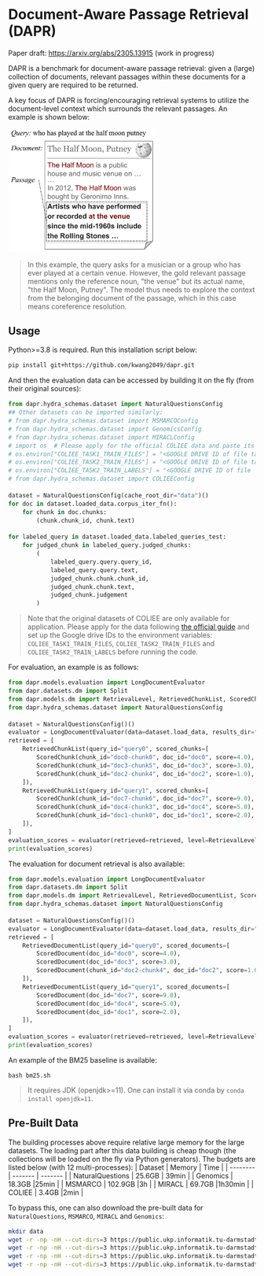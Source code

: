 # Document-Aware Passage Retrieval (DAPR)

Paper draft: https://arxiv.org/abs/2305.13915 (work in progress)

DAPR is a benchmark for document-aware passage retrieval: given a (large) collection of documents, relevant passages within these documents for a given query are required to be returned. 

A key focus of DAPR is forcing/encouraging retrieval systems to utilize the document-level context which surrounds the relevant passages. An example is shown below:

<img src='imgs/motivative-example.png' width='300'>

> In this example, the query asks for a musician or a group who has ever played at a certain venue. However, the gold relevant passage mentions only the reference noun, "the venue" but its actual name, "the Half Moon, Putney". The model thus needs to explore the context from the belonging document of the passage, which in this case means coreference resolution.

## Usage
Python>=3.8 is required. Run this installation script below:
```bash
pip install git+https://github.com/kwang2049/dapr.git
```
And then the evaluation data can be accessed by building it on the fly (from their original sources):
```python
from dapr.hydra_schemas.dataset import NaturalQuestionsConfig
## Other datasets can be imported similarly:
# from dapr.hydra_schemas.dataset import MSMARCOConfig
# from dapr.hydra_schemas.dataset import GenomicsConfig
# from dapr.hydra_schemas.dataset import MIRACLConfig
# import os  # Please apply for the official COLIEE data and paste its Google drive IDs below:
# os.environ["COLIEE_TASK1_TRAIN_FILES"] = "<GOOGLE DRIVE ID of file task1_train_files_2023.zip>"
# os.environ["COLIEE_TASK2_TRAIN_FILES"] = "<GOOGLE DRIVE ID of file task2_train_files_2023.zip>"
# os.environ["COLIEE_TASK2_TRAIN_LABELS"] = "<GOOGLE DRIVE ID of file  task2_train_labels_2023.json>"
# from dapr.hydra_schemas.dataset import COLIEEConfig

dataset = NaturalQuestionsConfig(cache_root_dir="data")()
for doc in dataset.loaded_data.corpus_iter_fn():
    for chunk in doc.chunks:
        (chunk.chunk_id, chunk.text)

for labeled_query in dataset.loaded_data.labeled_queries_test:
    for judged_chunk in labeled_query.judged_chunks:
        (
            labeled_query.query.query_id, 
            labeled_query.query.text, 
            judged_chunk.chunk.chunk_id, 
            judged_chunk.chunk.text, 
            judged_chunk.judgement
        )
```
> Note that the original datasets of COLIEE are only available for application. Please apply for the data following [the official guide](https://sites.ualberta.ca/~rabelo/COLIEE2023/#:~:text=Memorandum%20for%20Tasks%201%20and/or%202%20(Case%20law%20competition)) and set up the Google drive IDs to the environment variables: `COLIEE_TASK1_TRAIN_FILES`, `COLIEE_TASK2_TRAIN_FILES` and `COLIEE_TASK2_TRAIN_LABELS` before running the code.

For evaluation, an example is as follows:
```python
from dapr.models.evaluation import LongDocumentEvaluator
from dapr.datasets.dm import Split
from dapr.models.dm import RetrievalLevel, RetrievedChunkList, ScoredChunk
from dapr.hydra_schemas.dataset import NaturalQuestionsConfig

dataset = NaturalQuestionsConfig()()
evaluator = LongDocumentEvaluator(data=dataset.load_data, results_dir="results", split=Split.test)
retrieved = [
    RetrievedChunkList(query_id="query0", scored_chunks=[
        ScoredChunk(chunk_id="doc0-chunk0", doc_id="doc0", score=4.0),
        ScoredChunk(chunk_id="doc3-chunk5", doc_id="doc3", score=3.0),
        ScoredChunk(chunk_id="doc2-chunk4", doc_id="doc2", score=1.0),
    ]),
    RetrievedChunkList(query_id="query1", scored_chunks=[
        ScoredChunk(chunk_id="doc7-chunk6", doc_id="doc7", score=9.0),
        ScoredChunk(chunk_id="doc4-chunk3", doc_id="doc4", score=5.0),
        ScoredChunk(chunk_id="doc1-chunk0", doc_id="doc1", score=2.0),
    ]),
]
evaluation_scores = evaluator(retrieved=retrieved, level=RetrievalLevel.chunk).summary
print(evaluation_scores)
```
The evaluation for document retrieval is also available:
```python
from dapr.models.evaluation import LongDocumentEvaluator
from dapr.datasets.dm import Split
from dapr.models.dm import RetrievalLevel, RetrievedDocumentList, ScoredDocument
from dapr.hydra_schemas.dataset import NaturalQuestionsConfig

dataset = NaturalQuestionsConfig()()
evaluator = LongDocumentEvaluator(data=dataset.load_data, results_dir="results", split=Split.test)
retrieved = [
    RetrievedDocumentList(query_id="query0", scored_documents=[
        ScoredDocument(doc_id="doc0", score=4.0),
        ScoredDocument(doc_id="doc3", score=3.0),
        ScoredDocument(chunk_id="doc2-chunk4", doc_id="doc2", score=1.0),
    ]),
    RetrievedDocumentList(query_id="query1", scored_documents=[
        ScoredDocument(doc_id="doc7", score=9.0),
        ScoredDocument(doc_id="doc4", score=5.0),
        ScoredDocument(doc_id="doc1", score=2.0),
    ]),
]
evaluation_scores = evaluator(retrieved=retrieved, level=RetrievalLevel.document).summary
print(evaluation_scores)
```
An example of the BM25 baseline is available:
```
bash bm25.sh
```
> It requires JDK (openjdk>=11). One can install it via conda by `conda install openjdk=11`.
## Pre-Built Data
The building processes above require relative large memory for the large datasets. The loading part after this data building is cheap though (the collections will be loaded on the fly via Python generators). The budgets are listed below (with 12 multi-processes):
| Dataset    | Memory |  Time |
| -------- | ------- | ------- |
| NaturalQuestions  | 25.6GB    | 39min    |
| Genomics | 18.3GB     |25min    |
| MSMARCO    | 102.9GB    |3h    |
| MIRACL    | 69.7GB    |1h30min    |
| COLIEE    | 3.4GB    |2min    |

To bypass this, one can also download the pre-built data for `NaturalQuestions`, `MSMARCO`, `MIRACL` and `Genomics`: 
```bash
mkdir data
wget -r -np -nH --cut-dirs=3 https://public.ukp.informatik.tu-darmstadt.de/kwang/dapr/v1/NaturalQuestions/ -P ./data
wget -r -np -nH --cut-dirs=3 https://public.ukp.informatik.tu-darmstadt.de/kwang/dapr/v1/MSMARCO/ -P ./data
wget -r -np -nH --cut-dirs=3 https://public.ukp.informatik.tu-darmstadt.de/kwang/dapr/v1/Genomics/ -P ./data
wget -r -np -nH --cut-dirs=3 https://public.ukp.informatik.tu-darmstadt.de/kwang/dapr/v1/MIRACL/ -P ./data
```